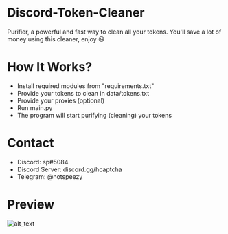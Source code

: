 # Discord-Token-Cleaner
Purifier, a powerful and fast way to clean all your tokens. You'll save a lot of money using this cleaner, enjoy ‎😃
# How It Works?
- Install required modules from "requirements.txt"
- Provide your tokens to clean in data/tokens.txt
- Provide your proxies (optional)
- Run main.py
- The program will start purifying (cleaning) your tokens
# Contact
- Discord: sp#5084
- Discord Server: discord.gg/hcaptcha
- Telegram: @notspeezy
# Preview 
![alt_text](https://iili.io/wVW4P1.gif)
